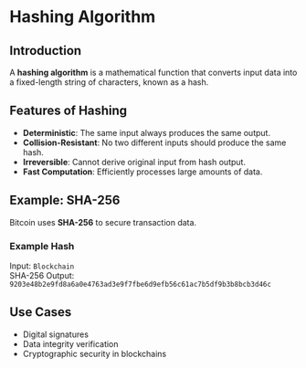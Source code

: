 # Hashing Algorithm

## Introduction
A **hashing algorithm** is a mathematical function that converts input data into a fixed-length string of characters, known as a hash.

## Features of Hashing
- **Deterministic**: The same input always produces the same output.
- **Collision-Resistant**: No two different inputs should produce the same hash.
- **Irreversible**: Cannot derive original input from hash output.
- **Fast Computation**: Efficiently processes large amounts of data.

## Example: SHA-256
Bitcoin uses **SHA-256** to secure transaction data.

### Example Hash
Input: `Blockchain`  
SHA-256 Output: `9203e48b2e9fd8a6a0e4763ad3e9f7fbe6d9efb56c61ac7b5df9b3b8bcb3d46c`

## Use Cases
- Digital signatures
- Data integrity verification
- Cryptographic security in blockchains
